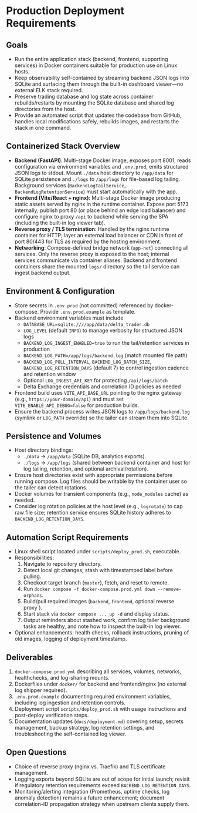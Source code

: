 # Production Deployment Requirements

## Goals
- Run the entire application stack (backend, frontend, supporting services) in Docker containers suitable for production use on Linux hosts.
- Keep observability self-contained by streaming backend JSON logs into SQLite and surfacing them through the built-in dashboard viewer—no external ELK stack required.
- Preserve trading database and log state across container rebuilds/restarts by mounting the SQLite database and shared log directories from the host.
- Provide an automated script that updates the codebase from GitHub, handles local modifications safely, rebuilds images, and restarts the stack in one command.

## Containerized Stack Overview
- **Backend (FastAPI)**: Multi-stage Docker image, exposes port 8001, reads configuration via environment variables and `.env.prod`, emits structured JSON logs to stdout. Mount `./data` host directory to `/app/data` for SQLite persistence and `./logs` to `/app/logs` for file-based log tailing. Background services (`BackendLogTailService`, `BackendLogRetentionService`) must start automatically with the app.
- **Frontend (Vite/React + nginx)**: Multi-stage Docker image producing static assets served by nginx in the runtime container. Expose port 5173 internally; publish port 80 (or place behind an edge load balancer) and configure nginx to proxy `/api` to backend while serving the SPA (including the built-in log viewer tab).
- **Reverse proxy / TLS termination**: Handled by the nginx runtime container for HTTP; layer an external load balancer or CDN in front of port 80/443 for TLS as required by the hosting environment.
- **Networking**: Compose-defined bridge network (`app-net`) connecting all services. Only the reverse proxy is exposed to the host; internal services communicate via container aliases. Backend and frontend containers share the mounted `logs/` directory so the tail service can ingest backend output.

## Environment & Configuration
- Store secrets in `.env.prod` (not committed) referenced by docker-compose. Provide `.env.prod.example` as template.
- Backend environment variables must include
  - `DATABASE_URL=sqlite:////app/data/delta_trader.db`
  - `LOG_LEVEL` (default `INFO`) to manage verbosity for structured JSON logs
  - `BACKEND_LOG_INGEST_ENABLED=true` to run the tail/retention services in production
  - `BACKEND_LOG_PATH=/app/logs/backend.log` (match mounted file path)
  - `BACKEND_LOG_POLL_INTERVAL`, `BACKEND_LOG_BATCH_SIZE`, `BACKEND_LOG_RETENTION_DAYS` (default 7) to control ingestion cadence and retention window
  - Optional `LOG_INGEST_API_KEY` for protecting `/api/logs/batch`
  - Delta Exchange credentials and correlation ID policies as needed
- Frontend build uses `VITE_API_BASE_URL` pointing to the nginx gateway (e.g., `https://your-domain/api`) and must set `VITE_ENABLE_API_DEBUG=false` for production builds.
- Ensure the backend process writes JSON logs to `/app/logs/backend.log` (symlink or `LOG_PATH` override) so the tailer can stream them into SQLite.

## Persistence and Volumes
- Host directory bindings:
  - `./data` → `/app/data` (SQLite DB, analytics exports).
  - `./logs` → `/app/logs` (shared between backend container and host for log tailing, retention, and optional archival/rotation).
- Ensure host directories exist with appropriate permissions before running compose. Log files should be writable by the container user so the tailer can detect rotations.
- Docker volumes for transient components (e.g., `node_modules` cache) as needed.
- Consider log rotation policies at the host level (e.g., `logrotate`) to cap raw file size; retention service ensures SQLite history adheres to `BACKEND_LOG_RETENTION_DAYS`.

## Automation Script Requirements
- Linux shell script located under `scripts/deploy_prod.sh`, executable.
- Responsibilities:
  1. Navigate to repository directory.
  2. Detect local git changes; stash with timestamped label before pulling.
  3. Checkout target branch (`master`), fetch, and reset to remote.
  4. Run `docker compose -f docker-compose.prod.yml down --remove-orphans`.
  5. Build/pull required images (`backend`, `frontend`, optional reverse proxy`).
  6. Start stack via `docker compose ... up -d` and display status.
  7. Output reminders about stashed work, confirm log tailer background tasks are healthy, and note how to inspect the built-in log viewer.
- Optional enhancements: health checks, rollback instructions, pruning of old images, logging of deployment timestamp.

## Deliverables
1. `docker-compose.prod.yml` describing all services, volumes, networks, healthchecks, and log-sharing mounts.
2. Dockerfiles under `docker/` for backend and frontend/nginx (no external log shipper required).
3. `.env.prod.example` documenting required environment variables, including log ingestion and retention controls.
4. Deployment script `scripts/deploy_prod.sh` with usage instructions and post-deploy verification steps.
5. Documentation updates (`docs/deployment.md`) covering setup, secrets management, backup strategy, log retention settings, and troubleshooting the self-contained log viewer.

## Open Questions
- Choice of reverse proxy (nginx vs. Traefik) and TLS certificate management.
- Logging exports beyond SQLite are out of scope for initial launch; revisit if regulatory retention requirements exceed `BACKEND_LOG_RETENTION_DAYS`.
- Monitoring/alerting integration (Prometheus, uptime checks, log anomaly detection) remains a future enhancement; document correlation-ID propagation strategy when upstream clients supply them.
